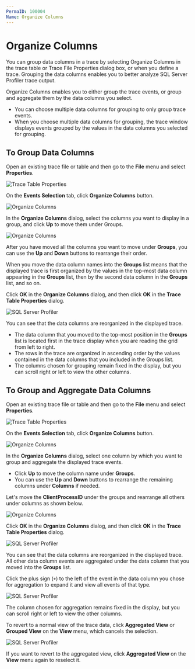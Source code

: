 ```yaml
---
PermaID: 100004
Name: Organize Columns
---
```


# Organize Columns

You can group data columns in a trace by selecting Organize Columns in the trace table or Trace File Properties dialog box, or when you define a trace. Grouping the data columns enables you to better analyze SQL Server Profiler trace output.

Organize Columns enables you to either group the trace events, or group and aggregate them by the data columns you select.

 - You can choose multiple data columns for grouping to only group trace events. 
 - When you choose multiple data columns for grouping, the trace window displays events grouped by the values in the data columns you selected for grouping. 

## To Group Data Columns

Open an existing trace file or table and then go to the **File** menu and select **Properties**.

<img src="images/organize-columns-1.png" alt="Trace Table Properties">

On the **Events Selection** tab, click **Organize Columns** button.

<img src="images/organize-columns-2.png" alt="Organize Columns">

In the **Organize Columns** dialog, select the columns you want to display in a group, and click **Up** to move them under Groups.

<img src="images/organize-columns-3.png" alt="Organize Columns">

After you have moved all the columns you want to move under **Groups**, you can use the **Up** and **Down** buttons to rearrange their order.

When you move the data column names into the **Groups** list means that the displayed trace is first organized by the values in the top-most data column appearing in the **Groups** list, then by the second data column in the **Groups** list, and so on.

Click **OK** in the **Organize Columns** dialog, and then click **OK** in the **Trace Table Properties** dialog.

<img src="images/organize-columns-4.png" alt="SQL Server Profiler">

You can see that the data columns are reorganized in the displayed trace. 

 - The data column that you moved to the top-most position in the **Groups** list is located first in the trace display when you are reading the grid from left to right.
 - The rows in the trace are organized in ascending order by the values contained in the data columns that you included in the Groups list. 
 - The columns chosen for grouping remain fixed in the display, but you can scroll right or left to view the other columns.

## To Group and Aggregate Data Columns

Open an existing trace file or table and then go to the **File** menu and select **Properties**.

<img src="images/organize-columns-1.png" alt="Trace Table Properties">

On the **Events Selection** tab, click **Organize Columns** button.

<img src="images/organize-columns-2.png" alt="Organize Columns">

In the **Organize Columns** dialog, select one column by which you want to group and aggregate the displayed trace events. 

 - Click **Up** to move the column name under **Groups**. 
 - You can use the **Up** and **Down** buttons to rearrange the remaining columns under **Columns** if needed.

Let's move the **ClientProcessID** under the groups and rearrange all others under columns as shown below.

<img src="images/organize-columns-5.png" alt="Organize Columns">

Click **OK** in the **Organize Columns** dialog, and then click **OK** in the **Trace Table Properties** dialog.

<img src="images/organize-columns-6.png" alt="SQL Server Profiler">

You can see that the data columns are reorganized in the displayed trace. All other data column events are aggregated under the data column that you moved into the **Groups** list. 

Click the plus sign (`+`) to the left of the event in the data column you chose for aggregation to expand it and view all events of that type. 

<img src="images/organize-columns-7.png" alt="SQL Server Profiler">
 
The column chosen for aggregation remains fixed in the display, but you can scroll right or left to view the other columns.

To revert to a normal view of the trace data, click **Aggregated View** or **Grouped View** on the **View** menu, which cancels the selection. 

<img src="images/organize-columns-8.png" alt="SQL Server Profiler">

If you want to revert to the aggregated view, click **Aggregated View** on the **View** menu again to reselect it.